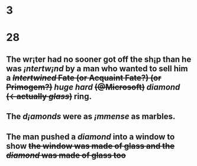 # 3
# 28
## The wr¡ter had no sooner got off the sh¡p than he was *¡ntertw¡nd* by a man who wanted to sell him a ~~*Intertwined* Fate (or Acquaint Fate?) (or Primogem?)~~ *huge hard* ~~(@Microsoft)~~ *diamond* ~~(←actually *glass*)~~ ring.
## The *d¡amonds* were as *¡mmense* as marbles.
## The man pushed a *diamond* into a window to show ~~the window was made of glass and the *diamond* was made of glass too~~